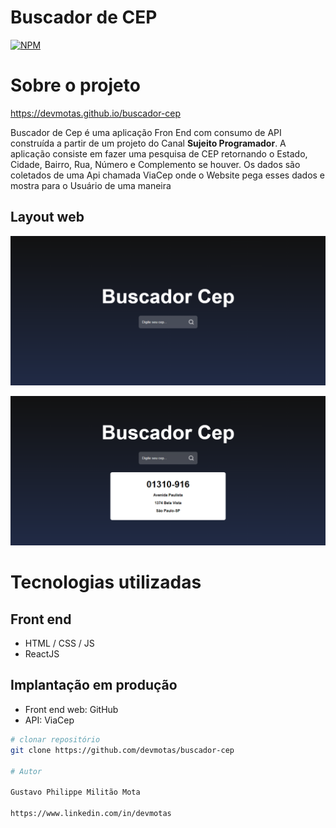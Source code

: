 # Buscador de CEP 
[![NPM](https://img.shields.io/npm/l/react)](https://github.com/neliocursos/exemplo-readme/blob/main/LICENSE) 

# Sobre o projeto

https://devmotas.github.io/buscador-cep

Buscador de Cep é uma aplicação Fron End com consumo de API construída a partir de um projeto do Canal **Sujeito Programador**.
A aplicação consiste em fazer uma pesquisa de CEP retornando o Estado, Cidade, Bairro, Rua, Número e Complemento se houver. Os dados são coletados de uma Api chamada ViaCep onde o Website pega esses dados e mostra para o Usuário de uma maneira 

## Layout web
![Web 1](https://github.com/devmotas/buscador-cep/blob/main/public/assets/readme/search.png)

![Web 2](https://github.com/devmotas/buscador-cep/blob/main/public/assets/readme/found.png)

# Tecnologias utilizadas
## Front end
- HTML / CSS / JS 
- ReactJS

## Implantação em produção
- Front end web: GitHub
- API: ViaCep

```bash
# clonar repositório
git clone https://github.com/devmotas/buscador-cep

# Autor

Gustavo Philippe Militão Mota

https://www.linkedin.com/in/devmotas
